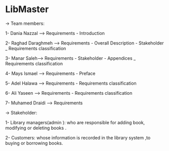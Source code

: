 # LibMaster

-> Team members:

1- Dania Nazzal --> Requirements  -  Introduction  

2- Raghad Daraghmeh --> Requirements  -  Overall Description  -  Stakeholder  _  Requirements classification

3- Manar Saleh--> Requirements  -  Stakeholder  -  Appendices  _  Requirements classification

4- Mays Ismael --> Requirements  -  Preface  

5- Adel Halawa --> Requirements  -  Requirements classification

6- Ali Yaseen --> Requirements  -  Requirements classification

7- Muhamed Draidi --> Requirements  

-> Stakeholder:

1- Library managers(admin ): who are responsible for adding book, modifying or deleting books .

2- Customers: whose information is recorded in the library system ,to buying or borrowing books.
